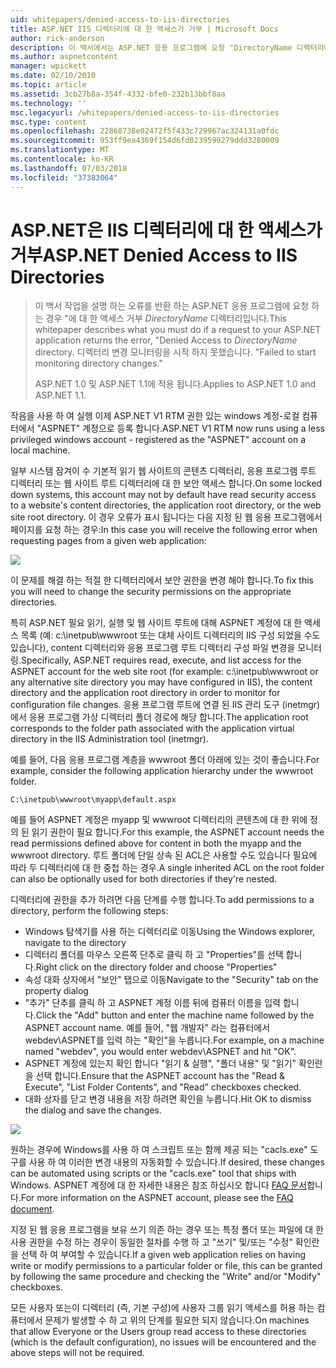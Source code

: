 ```yaml
---
uid: whitepapers/denied-access-to-iis-directories
title: ASP.NET IIS 디렉터리에 대 한 액세스가 거부 | Microsoft Docs
author: rick-anderson
description: 이 백서에서는 ASP.NET 응용 프로그램에 요청 "DirectoryName 디렉터리에 액세스 거부 오류를 반환 하는 경우 수행할 해야 작업을 설명 합니다. 합니다. S 하지 못했습니다.
ms.author: aspnetcontent
manager: wpickett
ms.date: 02/10/2010
ms.topic: article
ms.assetid: 3cb27b8a-354f-4332-bfe0-232b13bbf8aa
ms.technology: ''
msc.legacyurl: /whitepapers/denied-access-to-iis-directories
msc.type: content
ms.openlocfilehash: 22868738e02472f5f433c729967ac324131a0fdc
ms.sourcegitcommit: 953ff9ea4369f154d6fd0239599279ddd3280009
ms.translationtype: MT
ms.contentlocale: ko-KR
ms.lasthandoff: 07/03/2018
ms.locfileid: "37383064"
---
```

<a name="aspnet-denied-access-to-iis-directories"></a><span data-ttu-id="eb27b-104">ASP.NET은 IIS 디렉터리에 대 한 액세스가 거부</span><span class="sxs-lookup"><span data-stu-id="eb27b-104">ASP.NET Denied Access to IIS Directories</span></span>
====================
> <span data-ttu-id="eb27b-105">이 백서 작업을 설명 하는 오류를 반환 하는 ASP.NET 응용 프로그램에 요청 하는 경우 "에 대 한 액세스 거부 *DirectoryName* 디렉터리입니다.</span><span class="sxs-lookup"><span data-stu-id="eb27b-105">This whitepaper describes what you must do if a request to your ASP.NET application returns the error, "Denied Access to *DirectoryName* directory.</span></span> <span data-ttu-id="eb27b-106">디렉터리 변경 모니터링을 시작 하지 못했습니다. "</span><span class="sxs-lookup"><span data-stu-id="eb27b-106">Failed to start monitoring directory changes."</span></span>
> 
> <span data-ttu-id="eb27b-107">ASP.NET 1.0 및 ASP.NET 1.1에 적용 됩니다.</span><span class="sxs-lookup"><span data-stu-id="eb27b-107">Applies to ASP.NET 1.0 and ASP.NET 1.1.</span></span>


<span data-ttu-id="eb27b-108">작음을 사용 하 여 실행 이제 ASP.NET V1 RTM 권한 있는 windows 계정-로컬 컴퓨터에서 "ASPNET" 계정으로 등록 합니다.</span><span class="sxs-lookup"><span data-stu-id="eb27b-108">ASP.NET V1 RTM now runs using a less privileged windows account - registered as the "ASPNET" account on a local machine.</span></span>

<span data-ttu-id="eb27b-109">일부 시스템 잠겨이 수 기본적 읽기 웹 사이트의 콘텐츠 디렉터리, 응용 프로그램 루트 디렉터리 또는 웹 사이트 루트 디렉터리에 대 한 보안 액세스 합니다.</span><span class="sxs-lookup"><span data-stu-id="eb27b-109">On some locked down systems, this account may not by default have read security access to a website's content directories, the application root directory, or the web site root directory.</span></span> <span data-ttu-id="eb27b-110">이 경우 오류가 표시 됩니다는 다음 지정 된 웹 응용 프로그램에서 페이지를 요청 하는 경우:</span><span class="sxs-lookup"><span data-stu-id="eb27b-110">In this case you will receive the following error when requesting pages from a given web application:</span></span>

![](denied-access-to-iis-directories/_static/image1.jpg)

<span data-ttu-id="eb27b-111">이 문제를 해결 하는 적절 한 디렉터리에서 보안 권한을 변경 해야 합니다.</span><span class="sxs-lookup"><span data-stu-id="eb27b-111">To fix this you will need to change the security permissions on the appropriate directories.</span></span>

<span data-ttu-id="eb27b-112">특히 ASP.NET 필요 읽기, 실행 및 웹 사이트 루트에 대해 ASPNET 계정에 대 한 액세스 목록 (예: c:\inetpub\wwwroot 또는 대체 사이트 디렉터리의 IIS 구성 되었을 수도 있습니다), content 디렉터리와 응용 프로그램 루트 디렉터리 구성 파일 변경을 모니터링.</span><span class="sxs-lookup"><span data-stu-id="eb27b-112">Specifically, ASP.NET requires read, execute, and list access for the ASPNET account for the web site root (for example: c:\inetpub\wwwroot or any alternative site directory you may have configured in IIS), the content directory and the application root directory in order to monitor for configuration file changes.</span></span> <span data-ttu-id="eb27b-113">응용 프로그램 루트에 연결 된 IIS 관리 도구 (inetmgr)에서 응용 프로그램 가상 디렉터리 폴더 경로에 해당 합니다.</span><span class="sxs-lookup"><span data-stu-id="eb27b-113">The application root corresponds to the folder path associated with the application virtual directory in the IIS Administration tool (inetmgr).</span></span>

<span data-ttu-id="eb27b-114">예를 들어, 다음 응용 프로그램 계층을 wwwroot 폴더 아래에 있는 것이 좋습니다.</span><span class="sxs-lookup"><span data-stu-id="eb27b-114">For example, consider the following application hierarchy under the wwwroot folder.</span></span>

`C:\inetpub\wwwroot\myapp\default.aspx`

<span data-ttu-id="eb27b-115">예를 들어 ASPNET 계정은 myapp 및 wwwroot 디렉터리의 콘텐츠에 대 한 위에 정의 된 읽기 권한이 필요 합니다.</span><span class="sxs-lookup"><span data-stu-id="eb27b-115">For this example, the ASPNET account needs the read permissions defined above for content in both the myapp and the wwwroot directory.</span></span> <span data-ttu-id="eb27b-116">루트 폴더에 단일 상속 된 ACL은 사용할 수도 있습니다 필요에 따라 두 디렉터리에 대 한 중첩 하는 경우.</span><span class="sxs-lookup"><span data-stu-id="eb27b-116">A single inherited ACL on the root folder can also be optionally used for both directories if they're nested.</span></span>

<span data-ttu-id="eb27b-117">디렉터리에 권한을 추가 하려면 다음 단계를 수행 합니다.</span><span class="sxs-lookup"><span data-stu-id="eb27b-117">To add permissions to a directory, perform the following steps:</span></span>

- <span data-ttu-id="eb27b-118">Windows 탐색기를 사용 하는 디렉터리로 이동</span><span class="sxs-lookup"><span data-stu-id="eb27b-118">Using the Windows explorer, navigate to the directory</span></span>
- <span data-ttu-id="eb27b-119">디렉터리 폴더를 마우스 오른쪽 단추로 클릭 하 고 "Properties"를 선택 합니다.</span><span class="sxs-lookup"><span data-stu-id="eb27b-119">Right click on the directory folder and choose "Properties"</span></span>
- <span data-ttu-id="eb27b-120">속성 대화 상자에서 "보안" 탭으로 이동</span><span class="sxs-lookup"><span data-stu-id="eb27b-120">Navigate to the "Security" tab on the property dialog</span></span>
- <span data-ttu-id="eb27b-121">"추가" 단추를 클릭 하 고 ASPNET 계정 이름 뒤에 컴퓨터 이름을 입력 합니다.</span><span class="sxs-lookup"><span data-stu-id="eb27b-121">Click the "Add" button and enter the machine name followed by the ASPNET account name.</span></span> <span data-ttu-id="eb27b-122">예를 들어, "웹 개발자" 라는 컴퓨터에서 webdev\ASPNET를 입력 하는 "확인"을 누릅니다.</span><span class="sxs-lookup"><span data-stu-id="eb27b-122">For example, on a machine named "webdev", you would enter webdev\ASPNET and hit "OK".</span></span>
- <span data-ttu-id="eb27b-123">ASPNET 계정에 있는지 확인 합니다 "읽기 &amp; 실행", "폴더 내용" 및 "읽기" 확인란을 선택 합니다.</span><span class="sxs-lookup"><span data-stu-id="eb27b-123">Ensure that the ASPNET account has the "Read &amp; Execute", "List Folder Contents", and "Read" checkboxes checked.</span></span>
- <span data-ttu-id="eb27b-124">대화 상자를 닫고 변경 내용을 저장 하려면 확인을 누릅니다.</span><span class="sxs-lookup"><span data-stu-id="eb27b-124">Hit OK to dismiss the dialog and save the changes.</span></span>

![](denied-access-to-iis-directories/_static/image2.jpg)

<span data-ttu-id="eb27b-125">원하는 경우에 Windows를 사용 하 여 스크립트 또는 함께 제공 되는 "cacls.exe" 도구를 사용 하 여 이러한 변경 내용의 자동화할 수 있습니다.</span><span class="sxs-lookup"><span data-stu-id="eb27b-125">If desired, these changes can be automated using scripts or the "cacls.exe" tool that ships with Windows.</span></span> <span data-ttu-id="eb27b-126">ASPNET 계정에 대 한 자세한 내용은 참조 하십시오 합니다 [FAQ 문서](https://go.microsoft.com/fwlink/?LinkId=5828)합니다.</span><span class="sxs-lookup"><span data-stu-id="eb27b-126">For more information on the ASPNET account, please see the [FAQ document](https://go.microsoft.com/fwlink/?LinkId=5828).</span></span>

<span data-ttu-id="eb27b-127">지정 된 웹 응용 프로그램을 보유 쓰기 의존 하는 경우 또는 특정 폴더 또는 파일에 대 한 사용 권한을 수정 하는 경우이 동일한 절차를 수행 하 고 "쓰기" 및/또는 "수정" 확인란을 선택 하 여 부여할 수 있습니다.</span><span class="sxs-lookup"><span data-stu-id="eb27b-127">If a given web application relies on having write or modify permissions to a particular folder or file, this can be granted by following the same procedure and checking the "Write" and/or "Modify" checkboxes.</span></span>

<span data-ttu-id="eb27b-128">모든 사용자 또는이 디렉터리 (즉, 기본 구성)에 사용자 그룹 읽기 액세스를 허용 하는 컴퓨터에서 문제가 발생할 수 하 고 위의 단계를 필요한 되지 않습니다.</span><span class="sxs-lookup"><span data-stu-id="eb27b-128">On machines that allow Everyone or the Users group read access to these directories (which is the default configuration), no issues will be encountered and the above steps will not be required.</span></span>
